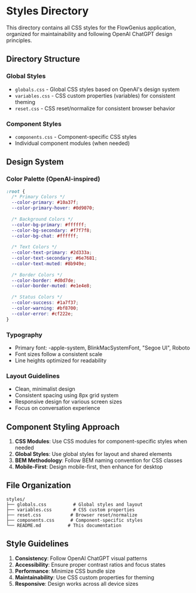 # Styles Directory

This directory contains all CSS styles for the FlowGenius application, organized for maintainability and following OpenAI ChatGPT design principles.

## Directory Structure

### Global Styles
- `globals.css` - Global CSS styles based on OpenAI's design system
- `variables.css` - CSS custom properties (variables) for consistent theming
- `reset.css` - CSS reset/normalize for consistent browser behavior

### Component Styles
- `components.css` - Component-specific CSS styles
- Individual component modules (when needed)

## Design System

### Color Palette (OpenAI-inspired)
```css
:root {
  /* Primary Colors */
  --color-primary: #10a37f;
  --color-primary-hover: #0d9070;
  
  /* Background Colors */
  --color-bg-primary: #ffffff;
  --color-bg-secondary: #f7f7f8;
  --color-bg-chat: #ffffff;
  
  /* Text Colors */
  --color-text-primary: #2d333a;
  --color-text-secondary: #6e7681;
  --color-text-muted: #8b949e;
  
  /* Border Colors */
  --color-border: #d0d7de;
  --color-border-muted: #e1e4e8;
  
  /* Status Colors */
  --color-success: #1a7f37;
  --color-warning: #bf8700;
  --color-error: #cf222e;
}
```

### Typography
- Primary font: -apple-system, BlinkMacSystemFont, "Segoe UI", Roboto
- Font sizes follow a consistent scale
- Line heights optimized for readability

### Layout Guidelines
- Clean, minimalist design
- Consistent spacing using 8px grid system
- Responsive design for various screen sizes
- Focus on conversation experience

## Component Styling Approach

1. **CSS Modules**: Use CSS modules for component-specific styles when needed
2. **Global Styles**: Use global styles for layout and shared elements
3. **BEM Methodology**: Follow BEM naming convention for CSS classes
4. **Mobile-First**: Design mobile-first, then enhance for desktop

## File Organization

```
styles/
├── globals.css          # Global styles and layout
├── variables.css        # CSS custom properties
├── reset.css           # Browser reset/normalize
├── components.css      # Component-specific styles
└── README.md          # This documentation
```

## Style Guidelines

1. **Consistency**: Follow OpenAI ChatGPT visual patterns
2. **Accessibility**: Ensure proper contrast ratios and focus states
3. **Performance**: Minimize CSS bundle size
4. **Maintainability**: Use CSS custom properties for theming
5. **Responsive**: Design works across all device sizes 